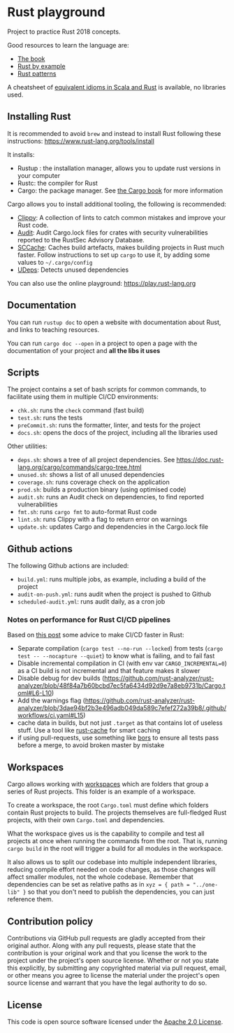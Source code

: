# Rust playground

Project to practice Rust 2018 concepts.

Good resources to learn the language are:

- [The book](https://doc.rust-lang.org/book/title-page.html)
- [Rust by example](https://doc.rust-lang.org/stable/rust-by-example/index.html)
- [Rust patterns](https://rust-unofficial.github.io/patterns/)

A cheatsheet of [equivalent idioms in Scala and Rust](https://programming-idioms.org/cheatsheet/Scala/Rust) is
available, no libraries used.

## Installing Rust

It is recommended to avoid `brew` and instead to install Rust following these
instructions: <https://www.rust-lang.org/tools/install>

It installs:

- Rustup : the installation manager, allows you to update rust versions in your computer
- Rustc: the compiler for Rust
- Cargo: the package manager. See [the Cargo book](https://doc.rust-lang.org/cargo/) for more information

Cargo allows you to install additional tooling, the following is recommended:

- [Clippy](https://github.com/rust-lang/rust-clippy): A collection of lints to catch common mistakes and improve your
  Rust code.
- [Audit](https://github.com/rustsec/cargo-audit): Audit Cargo.lock files for crates with security vulnerabilities
  reported to the RustSec Advisory Database.
- [SCCache](https://github.com/mozilla/sccache): Caches build artefacts, makes building projects in Rust much faster.
  Follow instructions to set up `cargo` to use it, by adding some values to `~/.cargo/config`
- [UDeps](https://github.com/est31/cargo-udeps): Detects unused dependencies

You can also use the online playground: <https://play.rust-lang.org>

## Documentation

You can run `rustup doc` to open a website with documentation about Rust, and links to teaching resources.

You can run `cargo doc --open` in a project to open a page with the documentation of your project and **all the libs it
uses**

## Scripts

The project contains a set of bash scripts for common commands, to facilitate using them in multiple CI/CD environments:

- `chk.sh`: runs the `check` command (fast build)
- `test.sh`: runs the tests
- `preCommit.sh`: runs the formatter, linter, and tests for the project
- `docs.sh`: opens the docs of the project, including all the libraries used

Other utilities:

- `deps.sh`: shows a tree of all project dependencies. See <https://doc.rust-lang.org/cargo/commands/cargo-tree.html>
- `unused.sh`: shows a list of all unused dependencies
- `coverage.sh`: runs coverage check on the application
- `prod.sh`: builds a production binary (using optimised code)
- `audit.sh`: runs an Audit check on dependencies, to find reported vulnerabilities
- `fmt.sh`: runs `cargo fmt` to auto-format Rust code
- `lint.sh`: runs Clippy with a flag to return error on warnings
- `update.sh`: updates Cargo and dependencies in the Cargo.lock file

## Github actions

The following Github actions are included:

- `build.yml`: runs multiple jobs, as example, including a build of the project
- `audit-on-push.yml`: runs audit when the project is pushed to Github
- `scheduled-audit.yml`: runs audit daily, as a cron job

### Notes on performance for Rust CI/CD pipelines

Based on [this post](https://matklad.github.io/2021/09/04/fast-rust-builds.html) some advice to make CI/CD faster in Rust:

- Separate compilation (`cargo test --no-run --locked`) from tests (`cargo test -- --nocapture --quiet`) to know what is failing, and to fail fast
- Disable incremental compilation in CI (with env var `CARGO_INCREMENTAL=0`) as a CI build is not incremental and that feature makes it slower
- Disable debug for dev builds (<https://github.com/rust-analyzer/rust-analyzer/blob/48f84a7b60bcbd7ec5fa6434d92d9e7a8eb9731b/Cargo.toml#L6-L10>)
- Add the warnings flag (<https://github.com/rust-analyzer/rust-analyzer/blob/3dae94bf2b3e496adb049da589c7efef272a39b8/.github/workflows/ci.yaml#L15>)
- cache data in builds, but not just `.target` as that contains lot of useless stuff. Use a tool like [rust-cache](https://github.com/Swatinem/rust-cache) for smart caching
- if using pull-requests, use something like [bors](https://bors.tech) to ensure all tests pass before a merge, to avoid broken master by mistake


## Workspaces

Cargo allows working with [workspaces](https://doc.rust-lang.org/book/ch14-03-cargo-workspaces.html) which are folders
that group a series of Rust projects. This folder is an example of a workspace.

To create a workspace, the root `Cargo.toml` must define which folders contain Rust projects to build. The projects
themselves are full-fledged Rust projects, with their own `Cargo.toml` and dependencies.

What the workspace gives us is the capability to compile and test all projects at once when running the commands from
the root. That is, running `cargo build` in the root will trigger a build for all modules in the workspace.

It also allows us to split our codebase into multiple independent libraries, reducing compile effort needed on code
changes, as those changes will affect smaller modules, not the whole codebase. Remember that dependencies can be set as
relative paths as in `xyz = { path = "../one-lib" }` so that you don't need to publish the dependencies, you can just
reference them.

## Contribution policy

Contributions via GitHub pull requests are gladly accepted from their original author. Along with any pull requests,
please state that the contribution is your original work and that you license the work to the project under the
project's open source license. Whether or not you state this explicitly, by submitting any copyrighted material via pull
request, email, or other means you agree to license the material under the project's open source license and warrant
that you have the legal authority to do so.

## License

This code is open source software licensed under
the [Apache 2.0 License]("http://www.apache.org/licenses/LICENSE-2.0.html").
